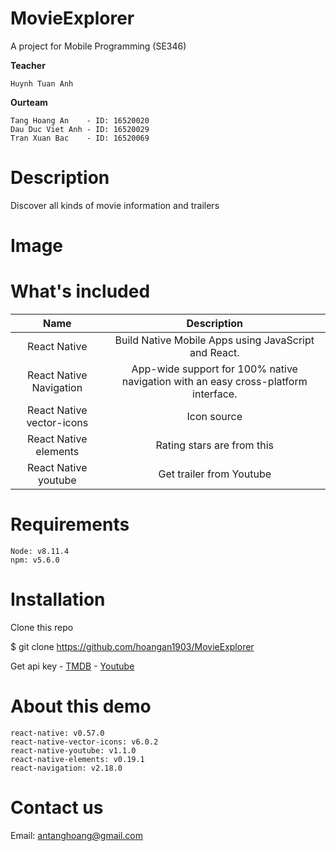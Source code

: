 # MovieExplorer
A project for Mobile Programming (SE346)

**Teacher**
```
Huynh Tuan Anh
```
**Ourteam**
```
Tang Hoang An 	 - ID: 16520020
Dau Duc Viet Anh - ID: 16520029
Tran Xuan Bac 	 - ID: 16520069
```
# Description
Discover all kinds of movie information and trailers

# Image

# What's included

|            Name           |                                     Description                                    |
|:-------------------------:|:----------------------------------------------------------------------------------:|
|        React Native       |Build Native Mobile Apps using JavaScript and React.                               |
|  React Native Navigation  |App-wide support for 100% native navigation with an easy cross-platform interface. |
| React Native vector-icons |Icon source                                                                        |
|   React Native elements   |Rating stars are from this                                                         |
|    React Native youtube   |Get trailer from Youtube                                                           |

# Requirements
```
Node: v8.11.4
npm: v5.6.0
```
# Installation
Clone this repo

$ git clone https://github.com/hoangan1903/MovieExplorer

Get api key - [TMDB](https://developers.themoviedb.org/3/getting-started/introduction) - [Youtube](https://developers.google.com/youtube/v3/getting-started)

# About this demo
```
react-native: v0.57.0
react-native-vector-icons: v6.0.2
react-native-youtube: v1.1.0
react-native-elements: v0.19.1
react-navigation: v2.18.0
```
# Contact us
Email: antanghoang@gmail.com
